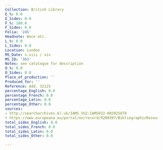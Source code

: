 ```yaml
---
Collection: British Library
E_%: 0.0
E_Sides: 0.0
F_%: 100.0
F_Sides: 0.0
Folia: '245'
Headnote: Wace etc.
L_%: 0.0
L_Sides: 0.0
Location: London
MS_Date: s.xiii / xiv
MS_ID: '363'
Notes: see catalogue for description
O_%: 0.0
O_Sides: 0.0
Place_of_production: ''
Produced_for: ''
Reference: Add. 32125
percentage_English: 0.0
percentage_French: 0.0
percentage_Latin: 0.0
percentage_Other: 0.0
sources:
- http://searcharchives.bl.uk/IAMS_VU2:IAMS032-002025870
- https://www.europeana.eu/portal/en/record/9200397/BibliographicResource_3000126312590.html
total_sides_English: 0.0
total_sides_French: 0.0
total_sides_Latin: 0.0
total_sides_Other: 0.0

---
```

